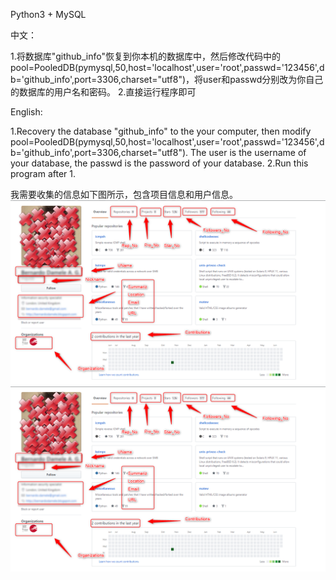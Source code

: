 Python3 + MySQL

中文：

1.将数据库"github_info"恢复到你本机的数据库中，然后修改代码中的pool=PooledDB(pymysql,50,host='localhost',user='root',passwd='123456',db='github_info',port=3306,charset="utf8")，将user和passwd分别改为你自己的数据库的用户名和密码。
2.直接运行程序即可

English:

1.Recovery the database "github_info" to the your computer, then modify pool=PooledDB(pymysql,50,host='localhost',user='root',passwd='123456',db='github_info',port=3306,charset="utf8"). The user is the username of your database, the passwd is the password of your database.
2.Run this program after 1.


我需要收集的信息如下图所示，包含项目信息和用户信息。
 ![image](https://github.com/HJX-zhanS/github-information-crawling/blob/master/userinfo.png)
 ![image](https://github.com/HJX-zhanS/github-information-crawling/blob/master/userinfo.png)
